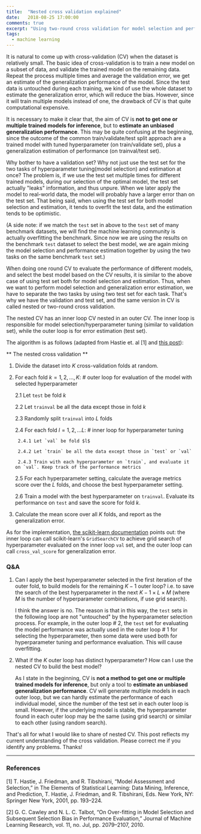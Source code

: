 ```yaml
---
title:  "Nested cross validation explained"
date:   2018-08-25 17:00:00
comments: true
excerpt: "Using two-round cross validation for model selection and performance evaluation."
tags:
  - machine learning
---
```


It is natural to come up with cross-validation (CV) when the dataset is relatively small. The basic idea of cross-validation is to train a new model on a subset of data, and validate the trained model on the remaining data. Repeat the process multiple times and average the validation error, we get an estimate of the generalization performance of the model. Since the test data is untouched during each training, we kind of use the whole dataset to estimate the generalization error, which will reduce the bias. However, since it will train multiple models instead of one, the drawback of CV is that quite computational expensive.

It is necessary to make it clear that, the aim of CV is **not to get one or multiple trained models for inference**, but to **estimate an unbiased generalization performance**. This may be quite confusing at the beginning, since the outcome of the common train/validate/test split approach are a trained model with tuned hyperparameter (on train/validate set), plus a generalization estimation of performance (on trainval/test set).

Why bother to have a validation set? Why not just use the test set for the two tasks of hyperparameter tuning(model selection) and estimation at once? The problem is, if we use the test set multiple times for different trained models, during our selection of the optimal model, the test set actually "leaks" information, and thus unpure. When we later apply the model to real-world data, the model will probably have a larger error than on the test set. That being said, when using the test set for both model selection and estimation, it tends to overfit the test data, and the estimation tends to be optimistic.

(A side note: if we match the `test` set in above to the `test` set of many benchmark datasets, we will find the machine learning community is actually overfitting the benchmark. Since now we are using the results on the benchmark `test` dataset to select the best model, we are again mixing the model selection and performance estimation together by using the two tasks on the same benchmark `test` set.)

When doing one round CV to evaluate the performance of different models, and select the best model based on the CV results, it is similar to the above case of using test set both for model selection and estimation. Thus, when we want to perform model selection and generalization error estimation, we have to separate the two tasks by using two test set for each task. That's why we have the validation and test set, and the same version in CV is called nested or two-round cross validation.

The nested CV has an inner loop CV nested in an outer CV. The inner loop is responsible for model selection/hyperparameter tuning (similar to validation set), while the outer loop is for error estimation (test set).

The algorithm is as follows (adapted from Hastie et. al [1] and [this post](https://stats.stackexchange.com/questions/266225/step-by-step-explanation-of-k-fold-cross-validation-with-grid-search-to-optimise)):

** The nested cross validation **

1. Divide the dataset into $K$ cross-validation folds at random.

2. For each fold $k=1,2,...,K$:  # outer loop for evaluation of the model with selected hyperparameter

    2.1 Let `test` be fold $k$

    2.2 Let `trainval` be all the data except those in fold $k$

    2.3 Randomly split `trainval` into $L$ folds

    2.4 For each fold $l= 1,2,...L$: # inner loop for hyperparameter tuning

        2.4.1 Let `val` be fold $l$

        2.4.2 Let `train` be all the data except those in `test` or `val`

        2.4.3 Train with each hyperparameter on `train`, and evaluate it on `val`. Keep track of the performance metrics

    2.5 For each hyperparameter setting, calculate the average metrics score over the $L$ folds, and choose the best hyperparameter setting.

    2.6 Train a model with the best hyperparameter on `trainval`. Evaluate its performance on `test` and save the score for fold $k$.


3. Calculate the mean score over all $K$ folds, and report as the generalization error.


As for the implementation, [the scikit-learn documentation](http://scikit-learn.org/stable/auto_examples/model_selection/plot_nested_cross_validation_iris.html) points out: the inner loop can call scikit-learn's `GridSearchCV` to achieve grid search of hyperparameter evaluated on the inner loop `val` set, and the outer loop can call `cross_val_score` for generalization error.


### Q&A

1. Can I apply the best hyperparameter selected in the first iteration of the outer fold, to build models for the remaining $K-1$ outer loop? i.e. to save the search of the best hyperparameter in the next $K-1 \times L \times M$ (where $M$ is the number of hyperparameter combinations, if use grid search).


    I think the answer is no. The reason is that in this way, the `test` sets in the following loop are not "untouched" by the hyperparameter selection process. For example, in the outer loop # $2$, the `test` set for evaluating the model performance was actually used in the outer loop # $1$ for selecting the hyperparameter, then some data were used both for hyperparameter tuning and performance evaluation. This will cause overfitting.

2. What if the $K$ outer loop has distinct hyperparameter? How can I use the nested CV to build the best model?

    As I state in the beginning, CV is **not a method to get one or multiple trained models for inference**, but only a tool to **estimate an unbiased generalization performance**. CV will generate multiple models in each outer loop, but we can hardly estimate the performance of each individual model, since the number of the test set in each outer loop is small. However, if the underlying model is stable, the hyperparameter found in each outer loop may be the same (using grid search) or similar to each other (using random search).


That's all for what I would like to share of nested CV. This post reflects my current understanding of the cross validation. Please correct me if you identify any problems. Thanks!

---
### References

[1] T. Hastie, J. Friedman, and R. Tibshirani, “Model Assessment and Selection,” in The Elements of Statistical Learning: Data Mining, Inference, and Prediction, T. Hastie, J. Friedman, and R. Tibshirani, Eds. New York, NY: Springer New York, 2001, pp. 193–224.


[2] G. C. Cawley and N. L. C. Talbot, “On Over-fitting in Model Selection and Subsequent Selection Bias in Performance Evaluation,” Journal of Machine Learning Research, vol. 11, no. Jul, pp. 2079–2107, 2010.
